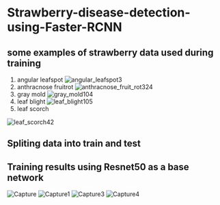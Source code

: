 # Strawberry-disease-detection-using-Faster-RCNN
## some examples of strawberry data used during training
1) angular leafspot
![angular_leafspot3](https://user-images.githubusercontent.com/26374302/62831127-3d685300-bc55-11e9-87fd-5d507ef01ed8.jpg)
2) anthracnose fruitrot
![anthracnose_fruit_rot324](https://user-images.githubusercontent.com/26374302/62831152-8f10dd80-bc55-11e9-8de8-6a96943d41e4.jpg)
3) gray mold
![gray_mold104](https://user-images.githubusercontent.com/26374302/62831160-acde4280-bc55-11e9-8597-b8af48b1b7c0.jpg)
4) leaf blight
![leaf_blight105](https://user-images.githubusercontent.com/26374302/62831168-c54e5d00-bc55-11e9-9929-b610d2cf4822.jpg)
5) leaf scorch

![leaf_scorch42](https://user-images.githubusercontent.com/26374302/62831173-00e92700-bc56-11e9-8e9a-d0af1cc174e1.jpg)
## Spliting data into train and test
## Training results using Resnet50 as a base network

![Capture](https://user-images.githubusercontent.com/26374302/62830949-47d51d80-bc52-11e9-907c-50af4895beec.JPG)
![Capture1](https://user-images.githubusercontent.com/26374302/62830961-88349b80-bc52-11e9-987c-69d4fbbf8481.JPG)
![Capture3](https://user-images.githubusercontent.com/26374302/62830969-ab5f4b00-bc52-11e9-8ead-914fdb057c52.JPG)
![Capture4](https://user-images.githubusercontent.com/26374302/62830976-c0d47500-bc52-11e9-826c-010fdfcf237b.JPG)
